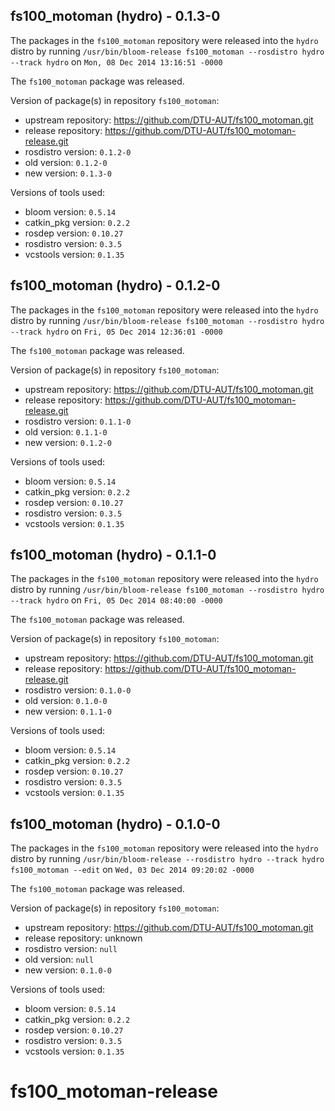 ## fs100_motoman (hydro) - 0.1.3-0

The packages in the `fs100_motoman` repository were released into the `hydro` distro by running `/usr/bin/bloom-release fs100_motoman --rosdistro hydro --track hydro` on `Mon, 08 Dec 2014 13:16:51 -0000`

The `fs100_motoman` package was released.

Version of package(s) in repository `fs100_motoman`:
- upstream repository: https://github.com/DTU-AUT/fs100_motoman.git
- release repository: https://github.com/DTU-AUT/fs100_motoman-release.git
- rosdistro version: `0.1.2-0`
- old version: `0.1.2-0`
- new version: `0.1.3-0`

Versions of tools used:
- bloom version: `0.5.14`
- catkin_pkg version: `0.2.2`
- rosdep version: `0.10.27`
- rosdistro version: `0.3.5`
- vcstools version: `0.1.35`


## fs100_motoman (hydro) - 0.1.2-0

The packages in the `fs100_motoman` repository were released into the `hydro` distro by running `/usr/bin/bloom-release fs100_motoman --rosdistro hydro --track hydro` on `Fri, 05 Dec 2014 12:36:01 -0000`

The `fs100_motoman` package was released.

Version of package(s) in repository `fs100_motoman`:
- upstream repository: https://github.com/DTU-AUT/fs100_motoman.git
- release repository: https://github.com/DTU-AUT/fs100_motoman-release.git
- rosdistro version: `0.1.1-0`
- old version: `0.1.1-0`
- new version: `0.1.2-0`

Versions of tools used:
- bloom version: `0.5.14`
- catkin_pkg version: `0.2.2`
- rosdep version: `0.10.27`
- rosdistro version: `0.3.5`
- vcstools version: `0.1.35`


## fs100_motoman (hydro) - 0.1.1-0

The packages in the `fs100_motoman` repository were released into the `hydro` distro by running `/usr/bin/bloom-release fs100_motoman --rosdistro hydro --track hydro` on `Fri, 05 Dec 2014 08:40:00 -0000`

The `fs100_motoman` package was released.

Version of package(s) in repository `fs100_motoman`:
- upstream repository: https://github.com/DTU-AUT/fs100_motoman.git
- release repository: https://github.com/DTU-AUT/fs100_motoman-release.git
- rosdistro version: `0.1.0-0`
- old version: `0.1.0-0`
- new version: `0.1.1-0`

Versions of tools used:
- bloom version: `0.5.14`
- catkin_pkg version: `0.2.2`
- rosdep version: `0.10.27`
- rosdistro version: `0.3.5`
- vcstools version: `0.1.35`


## fs100_motoman (hydro) - 0.1.0-0

The packages in the `fs100_motoman` repository were released into the `hydro` distro by running `/usr/bin/bloom-release --rosdistro hydro --track hydro fs100_motoman --edit` on `Wed, 03 Dec 2014 09:20:02 -0000`

The `fs100_motoman` package was released.

Version of package(s) in repository `fs100_motoman`:
- upstream repository: https://github.com/DTU-AUT/fs100_motoman.git
- release repository: unknown
- rosdistro version: `null`
- old version: `null`
- new version: `0.1.0-0`

Versions of tools used:
- bloom version: `0.5.14`
- catkin_pkg version: `0.2.2`
- rosdep version: `0.10.27`
- rosdistro version: `0.3.5`
- vcstools version: `0.1.35`


fs100_motoman-release
=====================
